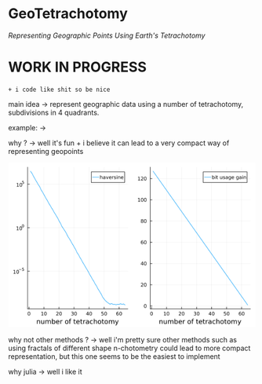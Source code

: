 # GeoTetrachotomy

_Representing Geographic Points Using Earth's Tetrachotomy_

# WORK IN PROGRESS
``+ i code like shit so be nice``

main idea
-> represent geographic data using a number of tetrachotomy, subdivisions in 4 quadrants. 

example: 
-> 

why ? 
-> well it's fun + i believe it can lead to a very compact way of representing geopoints

![fig1.png](fig1.png)

why not other methods ?
-> well i'm pretty sure other methods such as using fractals of different shape n-chotometry could lead to more compact representation, but this one seems to be the easiest to implement

why julia
-> well i like it